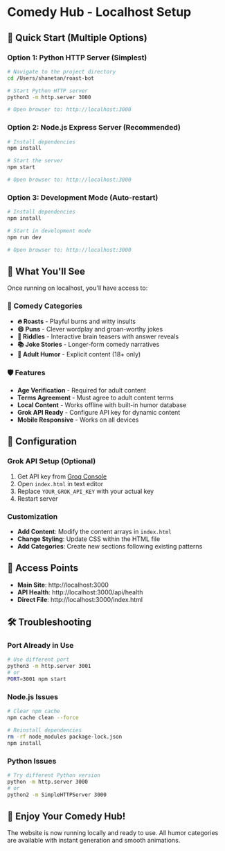 # Comedy Hub - Localhost Setup

## 🚀 Quick Start (Multiple Options)

### Option 1: Python HTTP Server (Simplest)
```bash
# Navigate to the project directory
cd /Users/shanetan/roast-bot

# Start Python HTTP server
python3 -m http.server 3000

# Open browser to: http://localhost:3000
```

### Option 2: Node.js Express Server (Recommended)
```bash
# Install dependencies
npm install

# Start the server
npm start

# Open browser to: http://localhost:3000
```

### Option 3: Development Mode (Auto-restart)
```bash
# Install dependencies
npm install

# Start in development mode
npm run dev

# Open browser to: http://localhost:3000
```

## 🎯 What You'll See

Once running on localhost, you'll have access to:

### 🎪 Comedy Categories
- **🔥 Roasts** - Playful burns and witty insults
- **😄 Puns** - Clever wordplay and groan-worthy jokes
- **🤔 Riddles** - Interactive brain teasers with answer reveals
- **📚 Joke Stories** - Longer-form comedy narratives
- **🔞 Adult Humor** - Explicit content (18+ only)

### 🛡️ Features
- **Age Verification** - Required for adult content
- **Terms Agreement** - Must agree to adult content terms
- **Local Content** - Works offline with built-in humor database
- **Grok API Ready** - Configure API key for dynamic content
- **Mobile Responsive** - Works on all devices

## 🔧 Configuration

### Grok API Setup (Optional)
1. Get API key from [Groq Console](https://console.groq.com/)
2. Open `index.html` in text editor
3. Replace `YOUR_GROK_API_KEY` with your actual key
4. Restart server

### Customization
- **Add Content**: Modify the content arrays in `index.html`
- **Change Styling**: Update CSS within the HTML file
- **Add Categories**: Create new sections following existing patterns

## 📱 Access Points

- **Main Site**: http://localhost:3000
- **API Health**: http://localhost:3000/api/health
- **Direct File**: http://localhost:3000/index.html

## 🛠️ Troubleshooting

### Port Already in Use
```bash
# Use different port
python3 -m http.server 3001
# or
PORT=3001 npm start
```

### Node.js Issues
```bash
# Clear npm cache
npm cache clean --force

# Reinstall dependencies
rm -rf node_modules package-lock.json
npm install
```

### Python Issues
```bash
# Try different Python version
python -m http.server 3000
# or
python2 -m SimpleHTTPServer 3000
```

## 🎉 Enjoy Your Comedy Hub!

The website is now running locally and ready to use. All humor categories are available with instant generation and smooth animations.
